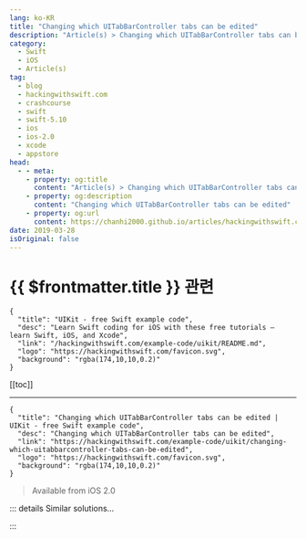```yaml
---
lang: ko-KR
title: "Changing which UITabBarController tabs can be edited"
description: "Article(s) > Changing which UITabBarController tabs can be edited"
category:
  - Swift
  - iOS
  - Article(s)
tag: 
  - blog
  - hackingwithswift.com
  - crashcourse
  - swift
  - swift-5.10
  - ios
  - ios-2.0
  - xcode
  - appstore
head:
  - - meta:
    - property: og:title
      content: "Article(s) > Changing which UITabBarController tabs can be edited"
    - property: og:description
      content: "Changing which UITabBarController tabs can be edited"
    - property: og:url
      content: https://chanhi2000.github.io/articles/hackingwithswift.com/example-code/uikit/changing-which-uitabbarcontroller-tabs-can-be-edited.html
date: 2019-03-28
isOriginal: false
---
```


# {{ $frontmatter.title }} 관련

```component VPCard
{
  "title": "UIKit - free Swift example code",
  "desc": "Learn Swift coding for iOS with these free tutorials – learn Swift, iOS, and Xcode",
  "link": "/hackingwithswift.com/example-code/uikit/README.md",
  "logo": "https://hackingwithswift.com/favicon.svg",
  "background": "rgba(174,10,10,0.2)"
}
```

[[toc]]

---

```component VPCard
{
  "title": "Changing which UITabBarController tabs can be edited | UIKit - free Swift example code",
  "desc": "Changing which UITabBarController tabs can be edited",
  "link": "https://hackingwithswift.com/example-code/uikit/changing-which-uitabbarcontroller-tabs-can-be-edited",
  "logo": "https://hackingwithswift.com/favicon.svg",
  "background": "rgba(174,10,10,0.2)"
}
```

> Available from iOS 2.0

<!-- TODO: 작성 -->

<!--
If you have a More tab in your tab bar controller, this will automatically get an Edit button so that users can drag tabs around to customize the user interface. This doesn't actually save the tab ordering for you, which means the tabs will revert on next run unless you persist the user's choices yourself, but it does do everything else for you.

By default, users can move any and all tabs, but if you want to force some tabs to be in place you should set the `customizableViewControllers` property of your tab bar controller. This should be an array of the view controllers you want to give your users access to edit, or an empty array if you want the Edit button to go away entirely.

If your tab bar controller is your window's root view controller (for example, if you started with the Xcode tab bar template project), you can allow users to customize the first three view controllers like this:

```swift
func application(_ application: UIApplication, didFinishLaunchingWithOptions launchOptions: [UIApplication.LaunchOptionsKey: Any]?) -> Bool {
    if let tabBarController = window?.rootViewController as? UITabBarController {
        let slice = tabBarController.viewControllers![0...2]
        let array = Array(slice)

        tabBarController.customizableViewControllers = array
    }

    return true
}
```

Place that into your <FontIcon icon="fa-brands fa-swift"/>`AppDelegate.swift` file in place of the existing `didFinishLaunchingWithOptions` method, and you're done.

-->

::: details Similar solutions…

<!--
/example-code/uikit/how-to-set-the-tabs-in-a-uitabbarcontroller">How to set the tabs in a UITabBarController 
/example-code/uikit/how-do-you-show-a-modal-view-controller-when-a-uitabbarcontroller-tab-is-tapped">How do you show a modal view controller when a UITabBarController tab is tapped? 
/example-code/system/how-to-run-code-when-your-app-is-terminated">How to run code when your app is terminated 
/example-code/system/how-to-detect-which-country-a-user-is-in">How to detect which country a user is in 
/quick-start/concurrency/what-is-an-actor-and-why-does-swift-have-them">What is an actor and why does Swift have them?</a>
-->

:::

